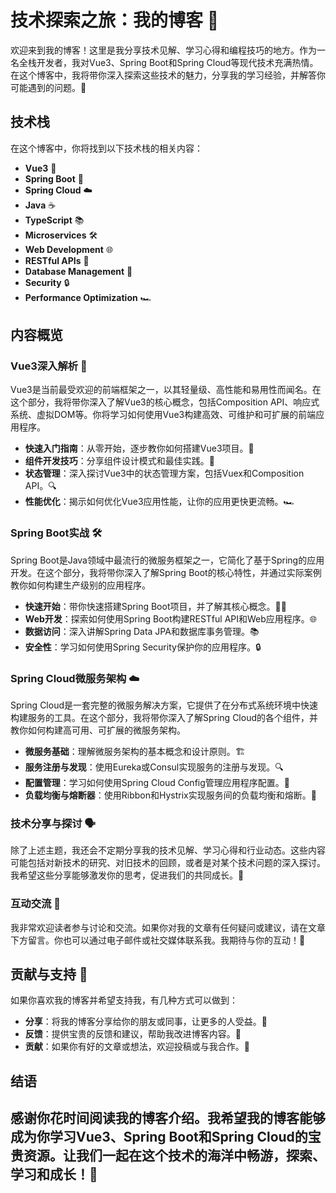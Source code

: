 # 技术探索之旅：我的博客 🚀
欢迎来到我的博客！这里是我分享技术见解、学习心得和编程技巧的地方。作为一名全栈开发者，我对Vue3、Spring Boot和Spring Cloud等现代技术充满热情。在这个博客中，我将带你深入探索这些技术的魅力，分享我的学习经验，并解答你可能遇到的问题。🤔
## 技术栈
在这个博客中，你将找到以下技术栈的相关内容：
- **Vue3** 🌟
- **Spring Boot** 🚀
- **Spring Cloud** ☁️
- **Java** ☕
- **TypeScript** 📚
- **Microservices** 🛠️
- **Web Development** 🌐
- **RESTful APIs** 📡
- **Database Management** 💾
- **Security** 🔒
- **Performance Optimization** 🏎️
## 内容概览
### Vue3深入解析 🧐
Vue3是当前最受欢迎的前端框架之一，以其轻量级、高性能和易用性而闻名。在这个部分，我将带你深入了解Vue3的核心概念，包括Composition API、响应式系统、虚拟DOM等。你将学习如何使用Vue3构建高效、可维护和可扩展的前端应用程序。
- **快速入门指南**：从零开始，逐步教你如何搭建Vue3项目。👣
- **组件开发技巧**：分享组件设计模式和最佳实践。🔧
- **状态管理**：深入探讨Vue3中的状态管理方案，包括Vuex和Composition API。🔍
- **性能优化**：揭示如何优化Vue3应用性能，让你的应用更快更流畅。🏎️
### Spring Boot实战 🛠️
Spring Boot是Java领域中最流行的微服务框架之一，它简化了基于Spring的应用开发。在这个部分，我将带你深入了解Spring Boot的核心特性，并通过实际案例教你如何构建生产级别的应用程序。
- **快速开始**：带你快速搭建Spring Boot项目，并了解其核心概念。🏃‍♂️
- **Web开发**：探索如何使用Spring Boot构建RESTful API和Web应用程序。🌐
- **数据访问**：深入讲解Spring Data JPA和数据库事务管理。📚
- **安全性**：学习如何使用Spring Security保护你的应用程序。🔒
### Spring Cloud微服务架构 ☁️
Spring Cloud是一套完整的微服务解决方案，它提供了在分布式系统环境中快速构建服务的工具。在这个部分，我将带你深入了解Spring Cloud的各个组件，并教你如何构建高可用、可扩展的微服务架构。
- **微服务基础**：理解微服务架构的基本概念和设计原则。🏗️
- **服务注册与发现**：使用Eureka或Consul实现服务的注册与发现。🔍
- **配置管理**：学习如何使用Spring Cloud Config管理应用程序配置。📝
- **负载均衡与熔断器**：使用Ribbon和Hystrix实现服务间的负载均衡和熔断。🔗
### 技术分享与探讨 🗣️
除了上述主题，我还会不定期分享我的技术见解、学习心得和行业动态。这些内容可能包括对新技术的研究、对旧技术的回顾，或者是对某个技术问题的深入探讨。我希望这些分享能够激发你的思考，促进我们的共同成长。🌟
### 互动交流 🤝
我非常欢迎读者参与讨论和交流。如果你对我的文章有任何疑问或建议，请在文章下方留言。你也可以通过电子邮件或社交媒体联系我。我期待与你的互动！📩
## 贡献与支持 🙌
如果你喜欢我的博客并希望支持我，有几种方式可以做到：
- **分享**：将我的博客分享给你的朋友或同事，让更多的人受益。🔁
- **反馈**：提供宝贵的反馈和建议，帮助我改进博客内容。📝
- **贡献**：如果你有好的文章或想法，欢迎投稿或与我合作。🤝
## 结语
感谢你花时间阅读我的博客介绍。我希望我的博客能够成为你学习Vue3、Spring Boot和Spring Cloud的宝贵资源。让我们一起在这个技术的海洋中畅游，探索、学习和成长！🚀
---
